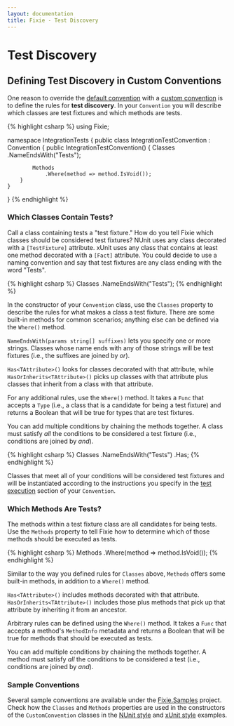 ```yaml
---
layout: documentation
title: Fixie - Test Discovery
---
```

# Test Discovery

## Defining Test Discovery in Custom Conventions

One reason to override the [default convention](../default-convention) with a [custom convention](../custom-conventions) is to define the rules for **test discovery**. In your `Convention` you will describe which classes are test fixtures and which methods are tests.

{% highlight csharp %}
using Fixie;

namespace IntegrationTests
{
    public class IntegrationTestConvention : Convention
    {
        public IntegrationTestConvention()
        {
            Classes
                .NameEndsWith("Tests");

            Methods
                .Where(method => method.IsVoid());
        }
    }
}
{% endhighlight %}

### Which Classes Contain Tests?

Call a class containing tests a "test fixture." How do you tell Fixie which classes should be considered test fixtures? NUnit uses any class decorated with a `[TestFixture]` attribute. xUnit uses any class that contains at least one method decorated with a `[Fact]` attribute. You could decide to use a naming convention and say that test fixtures are any class ending with the word "Tests".

{% highlight csharp %}
Classes
    .NameEndsWith("Tests");
{% endhighlight %}

In the constructor of your `Convention` class, use the `Classes` property to describe the rules for what makes a class a test fixture. There are some built-in methods for common scenarios; anything else can be defined via the `Where()` method.

`NameEndsWith(params string[] suffixes)` lets you specify one or more strings. Classes whose name ends with any of those strings will be test fixtures (i.e., the suffixes are joined by *or*).

`Has<TAttribute>()` looks for classes decorated with that attribute, while `HasOrInherits<TAttribute>()` picks up classes with that attribute plus classes that inherit from a class with that attribute.

For any additional rules, use the `Where()` method. It takes a `Func` that accepts a `Type` (i.e., a class that is a candidate for being a test fixture) and returns a Boolean that will be true for types that are test fixtures.

You can add multiple conditions by chaining the methods together. A class must satisfy *all* the conditions to be considered a test fixture (i.e., conditions are joined by *and*).

{% highlight csharp %}
Classes
    .NameEndsWith("Tests")
    .Has<TestFixtureAttribute>;
{% endhighlight %}

Classes that meet all of your conditions will be considered test fixtures and will be instantiated according to the instructions you specify in the [test execution](../test-execution) section of your `Convention`.

### Which Methods Are Tests?

The methods within a test fixture class are all candidates for being tests. Use the `Methods` property to tell Fixie how to determine which of those methods should be executed as tests.

{% highlight csharp %}
Methods
    .Where(method => method.IsVoid());
{% endhighlight %}

Similar to the way you defined rules for `Classes` above, `Methods` offers some built-in methods, in addition to a `Where()` method.

`Has<TAttribute>()` includes methods decorated with that attribute. `HasOrInherits<TAttribute>()` includes those plus methods that pick up that attribute by inheriting it from an ancestor.

Arbitrary rules can be defined using the `Where()` method. It takes a `Func` that accepts a method's `MethodInfo` metadata and returns a Boolean that will be true for methods that should be executed as tests.

You can add multiple conditions by chaining the methods together. A method must satisfy *all* the conditions to be considered a test (i.e., conditions are joined by *and*).

### Sample Conventions

Several sample conventions are available under the [Fixie.Samples](https://github.com/plioi/fixie/tree/master/src/Fixie.Samples) project. Check how the `Classes` and `Methods` properties are used in the constructors of the `CustomConvention` classes in the [NUnit style](https://github.com/plioi/fixie/blob/master/src/Fixie.Samples/NUnitStyle/CustomConvention.cs) and [xUnit style](https://github.com/plioi/fixie/blob/master/src/Fixie.Samples/xUnitStyle/CustomConvention.cs) examples.

